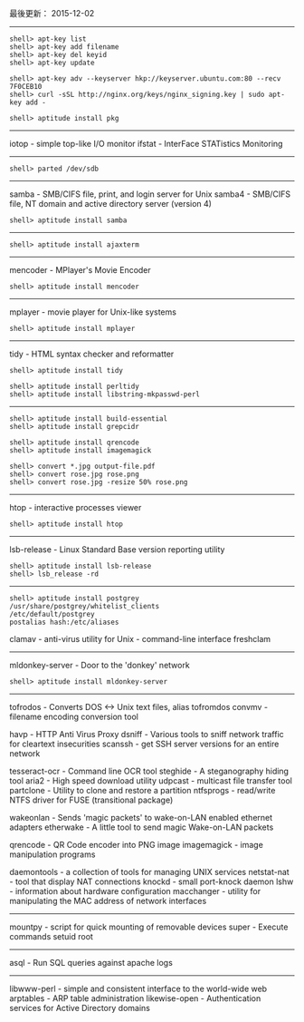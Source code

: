 
最後更新： 2015-12-02     

---

```console 
shell> apt-key list
shell> apt-key add filename
shell> apt-key del keyid
shell> apt-key update

shell> apt-key adv --keyserver hkp://keyserver.ubuntu.com:80 --recv 7F0CEB10
shell> curl -sSL http://nginx.org/keys/nginx_signing.key | sudo apt-key add - 

shell> aptitude install pkg
```

---

iotop - simple top-like I/O monitor
ifstat - InterFace STATistics Monitoring

---

```console 
shell> parted /dev/sdb
```

---

samba - SMB/CIFS file, print, and login server for Unix
samba4 - SMB/CIFS file, NT domain and active directory server (version 4)

```console 
shell> aptitude install samba
```

---

```console 
shell> aptitude install ajaxterm
```

---

mencoder - MPlayer's Movie Encoder
```console 
shell> aptitude install mencoder
```

---

mplayer - movie player for Unix-like systems

```console 
shell> aptitude install mplayer
```

---
tidy - HTML syntax checker and reformatter

```console 
shell> aptitude install tidy
```

```console 
shell> aptitude install perltidy
shell> aptitude install libstring-mkpasswd-perl
```


---

```console 
shell> aptitude install build-essential
shell> aptitude install grepcidr 
```

```console 
shell> aptitude install qrencode
shell> aptitude install imagemagick
```
```console 
shell> convert *.jpg output-file.pdf  
shell> convert rose.jpg rose.png  
shell> convert rose.jpg -resize 50% rose.png
```

---

htop - interactive processes viewer
```console 
shell> aptitude install htop
```

---

lsb-release - Linux Standard Base version reporting utility
```console 
shell> aptitude install lsb-release
shell> lsb_release -rd
```

---

```console 
shell> aptitude install postgrey
/usr/share/postgrey/whitelist_clients
/etc/default/postgrey
postalias hash:/etc/aliases
```

clamav - anti-virus utility for Unix - command-line interface
freshclam

---
mldonkey-server - Door to the 'donkey' network
```console 
shell> aptitude install mldonkey-server
```
---


tofrodos - Converts DOS <-> Unix text files, alias tofromdos
convmv - filename encoding conversion tool

havp - HTTP Anti Virus Proxy
dsniff - Various tools to sniff network traffic for cleartext insecurities
scanssh - get SSH server versions for an entire network

tesseract-ocr - Command line OCR tool
steghide - A steganography hiding tool
aria2 - High speed download utility
udpcast - multicast file transfer tool
partclone - Utility to clone and restore a partition
ntfsprogs - read/write NTFS driver for FUSE (transitional package)

wakeonlan - Sends 'magic packets' to wake-on-LAN enabled ethernet adapters
etherwake - A little tool to send magic Wake-on-LAN packets


qrencode - QR Code encoder into PNG image
imagemagick - image manipulation programs

daemontools - a collection of tools for managing UNIX services
netstat-nat - tool that display NAT connections
knockd - small port-knock daemon
lshw - information about hardware configuration
macchanger - utility for manipulating the MAC address of network interfaces

---

mountpy - script for quick mounting of removable devices
super - Execute commands setuid root

---

asql - Run SQL queries against apache logs

---

libwww-perl - simple and consistent interface to the world-wide web
arptables - ARP table administration
likewise-open - Authentication services for Active Directory domains

